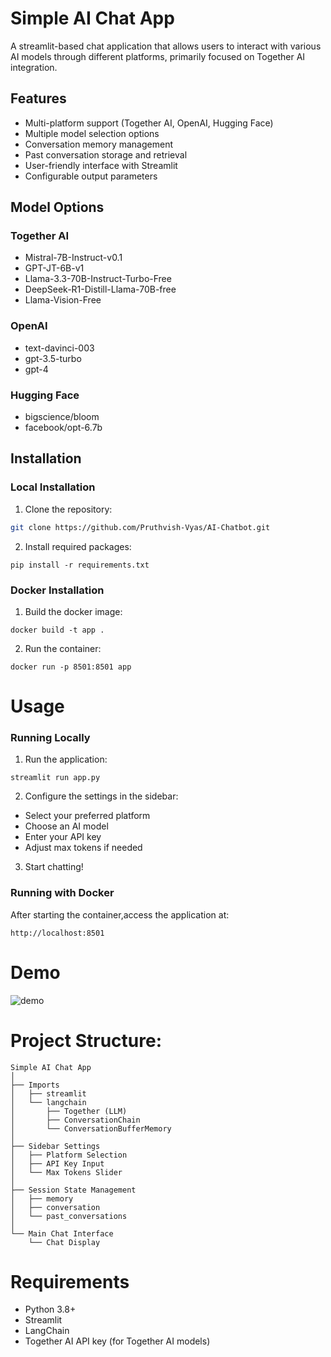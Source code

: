 # Simple AI Chat App

A streamlit-based chat application that allows users to interact with various AI models through different platforms, primarily focused on Together AI integration.

## Features

- Multi-platform support (Together AI, OpenAI, Hugging Face)
- Multiple model selection options
- Conversation memory management
- Past conversation storage and retrieval
- User-friendly interface with Streamlit
- Configurable output parameters

## Model Options

### Together AI
- Mistral-7B-Instruct-v0.1
- GPT-JT-6B-v1
- Llama-3.3-70B-Instruct-Turbo-Free
- DeepSeek-R1-Distill-Llama-70B-free
- Llama-Vision-Free

### OpenAI
- text-davinci-003
- gpt-3.5-turbo
- gpt-4

### Hugging Face
- bigscience/bloom
- facebook/opt-6.7b

## Installation

### Local Installation

1. Clone the repository:
```bash
git clone https://github.com/Pruthvish-Vyas/AI-Chatbot.git
```
2. Install required packages:

```
pip install -r requirements.txt
```
### Docker Installation

1. Build the docker image:
```
docker build -t app .
```

2. Run the container:
```
docker run -p 8501:8501 app
```



# Usage

### Running Locally

1. Run the application:
```
streamlit run app.py
```

2. Configure the settings in the sidebar:

- Select your preferred platform
- Choose an AI model
- Enter your API key
- Adjust max tokens if needed

3. Start chatting!

### Running with Docker
After starting the container,access the application at:

```
http://localhost:8501
```
# Demo
![demo](https://github.com/user-attachments/assets/2e01cafe-3103-49b1-9bd1-45c822443cdc)

# Project Structure:
```
Simple AI Chat App
│
├── Imports
│   ├── streamlit
│   └── langchain
│       ├── Together (LLM)
│       ├── ConversationChain
│       └── ConversationBufferMemory
│
├── Sidebar Settings
│   ├── Platform Selection
│   ├── API Key Input
│   └── Max Tokens Slider
│
├── Session State Management
│   ├── memory
│   ├── conversation
│   └── past_conversations
│
└── Main Chat Interface
    └── Chat Display
```
# Requirements
- Python 3.8+
- Streamlit
- LangChain
- Together AI API key (for Together AI models)
